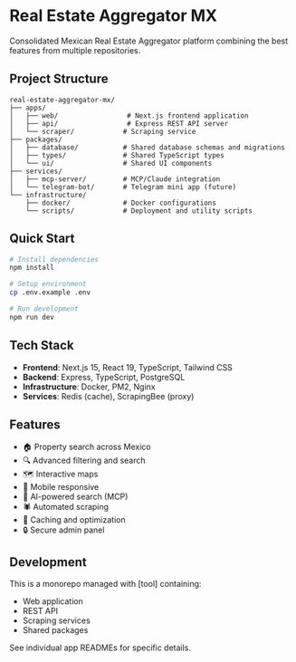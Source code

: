 # Real Estate Aggregator MX

Consolidated Mexican Real Estate Aggregator platform combining the best features from multiple repositories.

## Project Structure

```
real-estate-aggregator-mx/
├── apps/
│   ├── web/                 # Next.js frontend application
│   ├── api/                 # Express REST API server
│   └── scraper/            # Scraping service
├── packages/
│   ├── database/           # Shared database schemas and migrations
│   ├── types/              # Shared TypeScript types
│   └── ui/                 # Shared UI components
├── services/
│   ├── mcp-server/         # MCP/Claude integration
│   └── telegram-bot/       # Telegram mini app (future)
└── infrastructure/
    ├── docker/             # Docker configurations
    └── scripts/            # Deployment and utility scripts
```

## Quick Start

```bash
# Install dependencies
npm install

# Setup environment
cp .env.example .env

# Run development
npm run dev
```

## Tech Stack

- **Frontend**: Next.js 15, React 19, TypeScript, Tailwind CSS
- **Backend**: Express, TypeScript, PostgreSQL
- **Infrastructure**: Docker, PM2, Nginx
- **Services**: Redis (cache), ScrapingBee (proxy)

## Features

- 🏠 Property search across Mexico
- 🔍 Advanced filtering and search
- 🗺️ Interactive maps
- 📱 Mobile responsive
- 🤖 AI-powered search (MCP)
- 🕷️ Automated scraping
- 💾 Caching and optimization
- 🔒 Secure admin panel

## Development

This is a monorepo managed with [tool] containing:
- Web application
- REST API
- Scraping services
- Shared packages

See individual app READMEs for specific details.